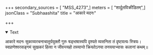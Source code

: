 +++
secondary_sources = [ "MSS_4273",]
meters = [ "शार्दूलविक्रीडितम्",]
jsonClass = "Subhaashita"
title = "आकारे मदनः"

+++

<details open><summary>Text</summary>

आकारे मदनः सुकाव्यरचनाचातुर्ययुक्तौ गुरुः षड्भाषास्वपि दृश्यते व्यसनिता तं दृष्टवत्यः स्त्रियः।  
स्वप्राणेश्वरसङ्गमं सुखकरं हित्वा न जीवन्त्यहो तस्यान्ते क्रियतेऽनया तनययाभ्यासः कलानां कथम्॥
</details>
